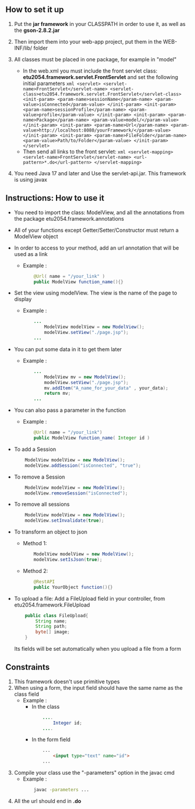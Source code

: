 ## How to set it up
1. Put the <b>jar framework</b> in your CLASSPATH in order to use it, as well as the <b>gson-2.8.2.jar</b>
2. Then import them into your web-app project, put them in the WEB-INF/lib/ folder
3. All classes must be placed in one package, for example in "model"
    - In the web.xml you must include the front servlet class: <b> etu2054.framework.servlet.FrontServlet</b> 
    and set the following initial parameters
            ```xml
                <servlet>
                    <servlet-name>FrontServlet</servlet-name>
                    <servlet-class>etu2054.framework.servlet.FrontServlet</servlet-class>
                    <init-param>
                        <param-name>sessionName</param-name>
                        <param-value>isConnected</param-value>
                    </init-param>
                    <init-param>
                        <param-name>sessionProfile</param-name>
                        <param-value>profile</param-value>
                    </init-param>
                    <init-param>
                        <param-name>Package</param-name>
                        <param-value>model/</param-value>
                    </init-param>
                    <init-param>
                        <param-name>Url</param-name>
                        <param-value>http://localhost:8080/yourFramework/</param-value>
                    </init-param>
                    <init-param>
                        <param-name>FileFolder</param-name>
                        <param-value>Path/to/Folder</param-value>
                    </init-param>
                </servlet>
            ```
    - Then send all links to the front servlet:
            ```xml
                <servlet-mapping>
                    <servlet-name>FrontServlet</servlet-name>
                    <url-pattern>*.do</url-pattern>
                </servlet-mapping>
            ```

4. You need Java 17 and later and Use the servlet-api.jar. This framework is using javax


## Instructions: How to use it
- You need to import the class: ModelView, and all the annotations from the package etu2054.framework.annotations
- All of your functions except Getter/Setter/Constructor must return a ModelView object
- In order to access to your method, add an url annotation that will be used as a link
    - Example :
        ```Java
            @Url( name = "/your_link" )
            public ModelView function_name(){}
        ```

- Set the view using modelView. The view is the name of the page to display
    - Example :
        ```Java
            ...  
                ModelView modelView = new ModelView();
                modelView.setView("./page.jsp");
            ...
        ```

- You can put some data in it to get them later
    - Example :
        ```Java
            ...
                ModelView mv = new ModelView();
                modelView.setView("./page.jsp");
                mv.addItem("A_name_for_your_data" , your_data);
                return mv;
            ...
        ```
- You can also pass a parameter in the function 
    - Example :
        ```Java
            @Url( name = "/your_link")
            public ModelView function_name( Integer id )
        ```
- To add a  Session
    ```Java
        ModelView modelView = new ModelView();
        modelView.addSession("isConnected", "true");
    ```

- To remove a  Session
    ```Java
        ModelView modelView = new ModelView();
        modelView.removeSession("isConnected");
    ```

- To remove all sessions
    ```Java
        ModelView modelView = new ModelView();
        modelView.setInvalidate(true);
    ```

- To transform an object to json
    - Method 1:
        ```Java
            ModelView modelView = new ModelView();
            modelView.setIsJson(true);
        ```
    - Method 2:
        ```Java
            @RestAPI
            public YourObject function(){}
        ```
- To upload a file:
    Add a FileUpload field in your controller, from etu2054.framework.FileUpload
    ```Java
        public class FileUpload{
            String name;
            String path;
            byte[] image;
        }
    ```
    Its fields will be set automatically when you upload a file from a form

## Constraints
1. This framework doesn't use primitive types
2. When using a form, the input field should have the same name as the class field
   -   Example :
        - In the class
            ```Java
                ....
                    Integer id;
                ....
            ```
        - In the form field
            ```html
                ...
                    <input type="text" name="id">               
                ...
            ```
3. Compile your class use the "-parameters" option in the javac cmd
    - Example :
        ```bash
            javac -parameters ...
        ```
4. All the url should end in <b>.do</b>